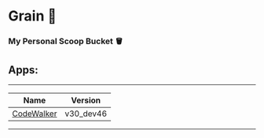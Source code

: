 # Grain 🌾
### My Personal Scoop Bucket 🪣

## Apps:
----
| Name | Version |
|-|-|
| [CodeWalker](https://github.com/dexyfex/CodeWalker) | v30_dev46 | 
----
